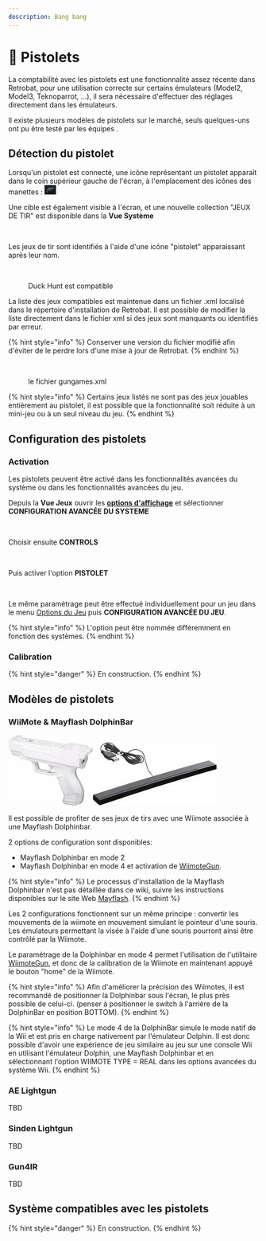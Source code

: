 ```yaml
---
description: Bang bang
---
```


# 🔫 Pistolets

La comptabilité avec les pistolets est une fonctionnalité assez récente dans Retrobat, pour une utilisation correcte sur certains émulateurs (Model2, Model3, Teknoparrot, ...), il sera nécessaire d'effectuer des réglages directement dans les émulateurs.

Il existe plusieurs modèles de pistolets sur le marché, seuls quelques-uns ont pu être testé par les équipes .

## Détection du pistolet

Lorsqu'un pistolet est connecté, une icône représentant un pistolet apparaît dans le coin supérieur gauche de l'écran, à l'emplacement des icônes des manettes : ![](<../../../.gitbook/assets/image (3).png>)

Une cible est également visible à l'écran, et une nouvelle collection "JEUX DE TIR" est disponible dans la **Vue Système**

<div align="left">

<figure><img src="https://i.imgur.com/5gj5x6L.png" alt=""><figcaption></figcaption></figure>

</div>

Les jeux de tir sont identifiés à l'aide d'une icône "pistolet" apparaissant après leur nom.

<div align="left">

<figure><img src="https://i.imgur.com/rbFVyjA.png" alt=""><figcaption><p>Duck Hunt est compatible</p></figcaption></figure>

</div>

La liste des jeux compatibles est maintenue dans un fichier .xml localisé dans le répertoire d'installation de Retrobat. Il est possible de modifier la liste directement dans le fichier xml si des jeux sont manquants ou identifiés par erreur.

{% hint style="info" %}
Conserver une version du fichier modifié afin d'éviter de le perdre lors d'une mise à jour de Retrobat.
{% endhint %}

<div align="left">

<figure><img src="https://i.imgur.com/WrtdDbz.png" alt=""><figcaption><p>le fichier gungames.xml</p></figcaption></figure>

</div>

{% hint style="info" %}
Certains jeux listés ne sont pas des jeux jouables entièrement au pistolet, il est possible que la fonctionnalité soit réduite à un mini-jeu ou à un seul niveau du jeu.
{% endhint %}

## Configuration des pistolets

### Activation

Les pistolets peuvent être activé dans les fonctionnalités avancées du système ou dans les fonctionnalités avancées du jeu.

Depuis la **Vue Jeux** ouvrir les [**options d'affichage**](../../../navigation/view-options.md) et sélectionner **CONFIGURATION AVANCÉE DU SYSTEME**

<div align="left">

<figure><img src="https://i.imgur.com/NBikXXF.png" alt=""><figcaption></figcaption></figure>

</div>

Choisir ensuite **CONTROLS**

<div align="left">

<figure><img src="https://i.imgur.com/PPNKc4V.png" alt=""><figcaption></figcaption></figure>

</div>

Puis activer l'option **PISTOLET**

<div align="left">

<figure><img src="https://i.imgur.com/QLc8N1q.png" alt=""><figcaption></figcaption></figure>

</div>

Le même paramétrage peut être effectué individuellement pour un jeu dans le menu [Options du Jeu](../../../navigation/game-options.md#configuration-avancee-du-jeu) puis **CONFIGURATION AVANCÉE DU JEU**.

{% hint style="info" %}
L'option peut être nommée différemment en fonction des systèmes.
{% endhint %}

### Calibration

{% hint style="danger" %}
En construction.
{% endhint %}

## Modèles de pistolets

### WiiMote & Mayflash DolphinBar

![](<../../../.gitbook/assets/image (30).png>)![](<../../../.gitbook/assets/image (17).png>)

Il est possible de profiter de ses jeux de tirs avec une Wiimote associée à une Mayflash Dolphinbar.

2 options de configuration sont disponibles:

* Mayflash Dolphinbar en mode 2
* Mayflash Dolphinbar en mode 4 et activation de [WiimoteGun](wiimotegun.md).

{% hint style="info" %}
Le processus d'installation de la Mayflash Dolphinbar n'est pas détaillée dans ce wiki, suivre les instructions disponibles sur le site Web [Mayflash](https://www.mayflash.com/product/6.html).
{% endhint %}

Les 2 configurations fonctionnent sur un même principe : convertir les mouvements de la wiimote en mouvement simulant le pointeur d'une souris. Les émulateurs permettant la visée à l'aide d'une souris pourront ainsi être contrôlé par la Wiimote.

Le paramétrage de la Dolphinbar en mode 4 permet l'utilisation de l'utilitaire [WiimoteGun](wiimotegun.md), et donc de la calibration de la Wiimote en maintenant appuyé le bouton "home" de la Wiimote.

{% hint style="info" %}
Afin d'améliorer la précision des Wiimotes, il est recommandé de positionner la Dolphinbar sous l'écran, le plus près possible de celui-ci. (penser à positionner le switch à l'arrière de la DolphinBar en position BOTTOM).
{% endhint %}

{% hint style="info" %}
Le mode 4 de la DolphinBar simule le mode natif de la Wii et est pris en charge nativement par l'émulateur Dolphin. Il est donc possible d'avoir une expérience de jeu similaire au jeu sur une console Wii  en utilisant l'émulateur Dolphin, une Mayflash Dolphinbar et en sélectionnant l'option WIIMOTE TYPE = REAL dans les options avancées du système Wii.
{% endhint %}

### AE Lightgun

TBD

### Sinden Lightgun

TBD

### Gun4IR

TBD

## Système compatibles avec les pistolets

{% hint style="danger" %}
En construction.
{% endhint %}
